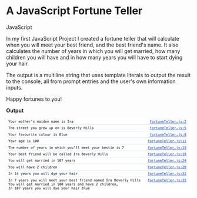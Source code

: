 # A JavaScript Fortune Teller
JavaScript

In my first JavaScript Project I created a fortune teller that will calculate when you will meet your best friend,
and the best friend's name. It also calculates the number of years in which you will get married, how many children 
you will have and in how many years you will have to start dying your hair. 

The output is a multiline string that uses template literals to output the result to the console,
all from prompt entries and the user's own information inputs.

Happy fortunes to you!

**Output**

<img src="https://github.com/KatyaMB/Fortune_Teller/blob/main/Fortune_Teller.png" width="800">
